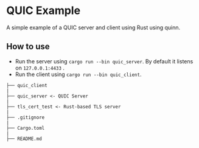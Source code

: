 # QUIC Example

A simple example of a QUIC server and client using Rust using quinn.

## How to use

- Run the server using `cargo run --bin quic_server`. By default it listens on `127.0.0.1:4433` .
- Run the client using `cargo run --bin quic_client`.

```quic-monorepo/
├── quic_client
|
├── quic_server <- QUIC Server
|
├── tls_cert_test <- Rust-based TLS server
|
├── .gitignore
|
├── Cargo.toml
|
├── README.md
```
